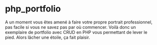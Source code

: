 # php_portfolio
A un moment vous êtes amené à faire votre propre portrait professionnel, pas facile si vous ne savez pas par où commencer. Voilà donc un exemplaire de portfolio avec CRUD en PHP vous permettant de lever le pied. Alors lâcher une étoile, ça fait plaisir.  
